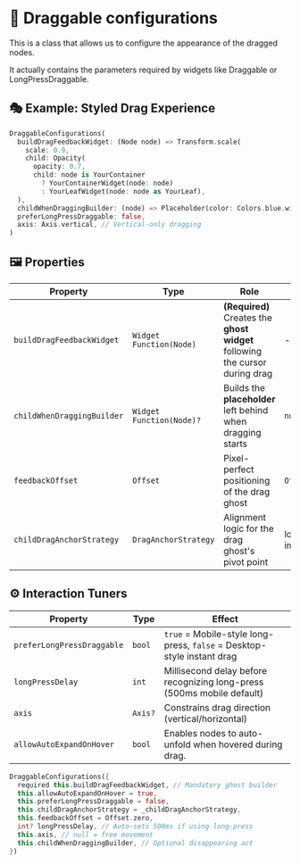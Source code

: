 # 🎨 Draggable configurations  

This is a class that allows us to configure the appearance of the dragged nodes.

It actually contains the parameters required by widgets like Draggable or LongPressDraggable.

## 🎭 Example: Styled Drag Experience  

```dart  
DraggableConfigurations(  
  buildDragFeedbackWidget: (Node node) => Transform.scale(  
    scale: 0.9,  
    child: Opacity(  
      opacity: 0.7,  
      child: node is YourContainer 
        ? YourContainerWidget(node: node) 
        : YourLeafWidget(node: node as YourLeaf),  
  ),  
  childWhenDraggingBuilder: (node) => Placeholder(color: Colors.blue.withValues(alpha: 100)),  
  preferLongPressDraggable: false,  
  axis: Axis.vertical, // Vertical-only dragging  
)  
```  

## 🖼️ Properties  

| Property | Type | Role | Default |  
|----------|------|------|---------|  
| `buildDragFeedbackWidget` | `Widget Function(Node)` | **(Required)** Creates the **ghost widget** following the cursor during drag | - |  
| `childWhenDraggingBuilder` | `Widget Function(Node)?` | Builds the **placeholder** left behind when dragging starts | `null` |  
| `feedbackOffset` | `Offset` | Pixel-perfect positioning of the drag ghost | `Offset.zero` |  
| `childDragAnchorStrategy` | `DragAnchorStrategy` | Alignment logic for the drag ghost's pivot point | local implementation |  

## ⚙️ Interaction Tuners  

| Property | Type | Effect |  
|----------|------|--------|  
| `preferLongPressDraggable` | `bool` | `true` = Mobile-style long-press, `false` = Desktop-style instant drag |  
| `longPressDelay` | `int` | Millisecond delay before recognizing long-press (500ms mobile default) |  
| `axis` | `Axis?` | Constrains drag direction (vertical/horizontal) |  
| `allowAutoExpandOnHover` | `bool` | Enables nodes to auto-unfold when hovered during drag.              |  

```dart  
DraggableConfigurations({  
  required this.buildDragFeedbackWidget, // Mandatory ghost builder  
  this.allowAutoExpandOnHover = true,  
  this.preferLongPressDraggable = false,  
  this.childDragAnchorStrategy = _childDragAnchorStrategy,  
  this.feedbackOffset = Offset.zero,  
  int? longPressDelay, // Auto-sets 500ms if using long-press  
  this.axis, // null = free movement  
  this.childWhenDraggingBuilder, // Optional disappearing act  
})  
```  
